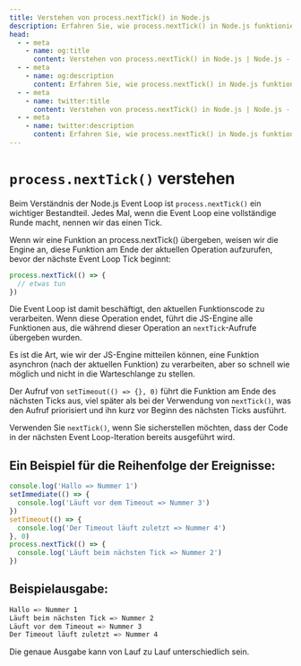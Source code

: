 ```yaml
---
title: Verstehen von process.nextTick() in Node.js
description: Erfahren Sie, wie process.nextTick() in Node.js funktioniert und wie es sich von setImmediate() und setTimeout() unterscheidet. Verstehen Sie den Ereignisschleifen und wie Sie nextTick() verwenden können, um Code asynchron auszuführen.
head:
  - - meta
    - name: og:title
      content: Verstehen von process.nextTick() in Node.js | Node.js - iDoc.dev
  - - meta
    - name: og:description
      content: Erfahren Sie, wie process.nextTick() in Node.js funktioniert und wie es sich von setImmediate() und setTimeout() unterscheidet. Verstehen Sie den Ereignisschleifen und wie Sie nextTick() verwenden können, um Code asynchron auszuführen.
  - - meta
    - name: twitter:title
      content: Verstehen von process.nextTick() in Node.js | Node.js - iDoc.dev
  - - meta
    - name: twitter:description
      content: Erfahren Sie, wie process.nextTick() in Node.js funktioniert und wie es sich von setImmediate() und setTimeout() unterscheidet. Verstehen Sie den Ereignisschleifen und wie Sie nextTick() verwenden können, um Code asynchron auszuführen.
---
```



# `process.nextTick()` verstehen

Beim Verständnis der Node.js Event Loop ist `process.nextTick()` ein wichtiger Bestandteil. Jedes Mal, wenn die Event Loop eine vollständige Runde macht, nennen wir das einen Tick.

Wenn wir eine Funktion an process.nextTick() übergeben, weisen wir die Engine an, diese Funktion am Ende der aktuellen Operation aufzurufen, bevor der nächste Event Loop Tick beginnt:

```js
process.nextTick(() => {
  // etwas tun
})
```

Die Event Loop ist damit beschäftigt, den aktuellen Funktionscode zu verarbeiten. Wenn diese Operation endet, führt die JS-Engine alle Funktionen aus, die während dieser Operation an `nextTick`-Aufrufe übergeben wurden.

Es ist die Art, wie wir der JS-Engine mitteilen können, eine Funktion asynchron (nach der aktuellen Funktion) zu verarbeiten, aber so schnell wie möglich und nicht in die Warteschlange zu stellen.

Der Aufruf von `setTimeout(() => {}, 0)` führt die Funktion am Ende des nächsten Ticks aus, viel später als bei der Verwendung von `nextTick()`, was den Aufruf priorisiert und ihn kurz vor Beginn des nächsten Ticks ausführt.

Verwenden Sie `nextTick()`, wenn Sie sicherstellen möchten, dass der Code in der nächsten Event Loop-Iteration bereits ausgeführt wird.

## Ein Beispiel für die Reihenfolge der Ereignisse:

```js
console.log('Hallo => Nummer 1')
setImmediate(() => {
  console.log('Läuft vor dem Timeout => Nummer 3')
})
setTimeout(() => {
  console.log('Der Timeout läuft zuletzt => Nummer 4')
}, 0)
process.nextTick(() => {
  console.log('Läuft beim nächsten Tick => Nummer 2')
})
```

## Beispielausgabe:

```bash
Hallo => Nummer 1
Läuft beim nächsten Tick => Nummer 2
Läuft vor dem Timeout => Nummer 3
Der Timeout läuft zuletzt => Nummer 4
```

Die genaue Ausgabe kann von Lauf zu Lauf unterschiedlich sein.

